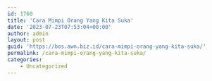 ```yaml
---
id: 1760
title: 'Cara Mimpi Orang Yang Kita Suka'
date: '2023-07-23T07:53:04+00:00'
author: admin
layout: post
guid: 'https://bos.awn.biz.id/cara-mimpi-orang-yang-kita-suka/'
permalink: /cara-mimpi-orang-yang-kita-suka/
categories:
    - Uncategorized
---
```


